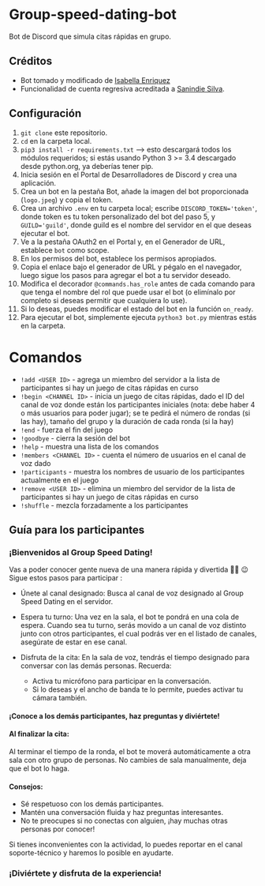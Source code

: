 # Group-speed-dating-bot
Bot de Discord que simula citas rápidas en grupo.

## Créditos
- Bot tomado y modificado de <a href="https://github.com/isabellaenriquez/speed-dating-bot">
Isabella Enriquez</a>
- Funcionalidad de cuenta regresiva acreditada a <a href="http://github.com/asns2001">Sanindie Silva</a>.


## Configuración
1. `git clone` este repositorio.
2. `cd` en la carpeta local.
3. `pip3 install -r requirements.txt` --> esto descargará todos los módulos requeridos; si estás usando Python 3 >= 3.4 descargado desde python.org, ya deberías tener pip.
4. Inicia sesión en el Portal de Desarrolladores de Discord y crea una aplicación.
5. Crea un bot en la pestaña Bot, añade la imagen del bot proporcionada (`logo.jpeg`) y copia el token. 
6. Crea un archivo ``.env`` en tu carpeta local; escribe `DISCORD_TOKEN='token'`, donde token es tu token personalizado del bot del paso 5, y `GUILD='guild'`, donde guild es el nombre del servidor en el que deseas ejecutar el bot.
7. Ve a la pestaña OAuth2 en el Portal y, en el Generador de URL, establece `bot` como scope.
8. En los permisos del bot, establece los permisos apropiados.
9. Copia el enlace bajo el generador de URL y pégalo en el navegador, luego sigue los pasos para agregar el bot a tu servidor deseado.
10. Modifica el decorador `@commands.has_role` antes de cada comando para que tenga el nombre del rol que puede usar el bot (o elimínalo por completo si deseas permitir que cualquiera lo use).
11. Si lo deseas, puedes modificar el estado del bot en la función `on_ready`.
12. Para ejecutar el bot, simplemente ejecuta `python3 bot.py` mientras estás en la carpeta.
# Comandos
- ``!add <USER ID>`` - agrega un miembro del servidor a la lista de participantes si hay un juego de citas rápidas en curso
- ``!begin <CHANNEL ID>`` - inicia un juego de citas rápidas, dado el ID del canal de voz donde están los participantes iniciales (nota: debe haber 4 o más usuarios para poder jugar); se te pedirá el número de rondas (si las hay), tamaño del grupo y la duración de cada ronda (si la hay)
- ``!end`` - fuerza el fin del juego
- ``!goodbye`` - cierra la sesión del bot
- ``!help`` - muestra una lista de los comandos
- ``!members <CHANNEL ID>`` - cuenta el número de usuarios en el canal de voz dado
- ``!participants`` - muestra los nombres de usuario de los participantes actualmente en el juego
- ``!remove <USER ID>`` - elimina un miembro del servidor de la lista de participantes si hay un juego de citas rápidas en curso
- ``!shuffle`` - mezcla forzadamente a los participantes

## Guía para los participantes
### ¡Bienvenidos al Group Speed Dating!

Vas a poder conocer gente nueva de una manera rápida y divertida 👋🏼 😉
Sigue estos pasos para participar :

- Únete al canal designado:
Busca al canal de voz designado al Group ⁠Speed Dating en el servidor.

- Espera tu turno:
Una vez en la sala, el bot te pondrá en una cola de espera.
Cuando sea tu turno, serás movido a un canal de voz distinto junto con otros participantes, el cual podrás ver en el listado de canales, asegúrate de estar en ese canal.

- Disfruta de la cita:
En la sala de voz, tendrás el tiempo designado para conversar con las demás personas.
Recuerda:
    - Activa tu micrófono para participar en la conversación.
    - Si lo deseas y el ancho de banda te lo permite, puedes activar tu cámara también.

#### ¡Conoce a los demás participantes, haz preguntas y diviértete!

#### Al finalizar la cita:
Al terminar el tiempo de la ronda, el bot te moverá automáticamente a otra sala con otro grupo de personas.
No cambies de sala manualmente, deja que el bot lo haga.

#### Consejos:
- Sé respetuoso con los demás participantes.
- Mantén una conversación fluida y haz preguntas interesantes.
- No te preocupes si no conectas con alguien, ¡hay muchas otras personas por conocer!

Si tienes inconvenientes con la actividad, lo puedes reportar en el canal ⁠⁠soporte-técnico y haremos lo posible en ayudarte.

### ¡Diviértete y disfruta de la experiencia!